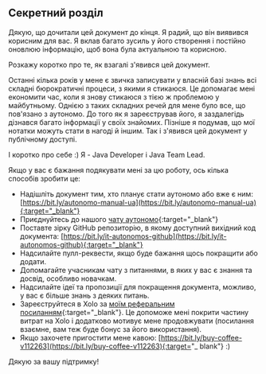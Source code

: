 ## Секретний розділ

Дякую, що дочитали цей документ до кінця. Я радий, що він виявився корисним для вас. Я вклав багато зусиль у його
створення і постійно оновлюю інформацію, щоб вона була актуальною та корисною.

Розкажу коротко про те, як взагалі з'явився цей документ.

Останні кілька років у мене є звичка записувати у власній базі знань всі складні бюрократичні процеси, з якими я
стикаюся. Це допомагає мені економити час, коли я знову стикаюся з тією ж проблемою у майбутньому. Однією з таких
складних речей для мене було все, що пов'язано з аутономо. До того як я зареєстрував його, я заздалегідь дізнався багато
інформації у своїх знайомих. Пізніше я подумав, що мої нотатки можуть стати в нагоді й іншим. Так і з'явився цей
документ у публічному доступі.

І коротко про себе :) Я - Java Developer і Java Team Lead.

Якщо у вас є бажання подякувати мені за цю роботу, ось кілька способів зробити це:

- Надішліть документ тим, хто планує стати аутономо або вже є
  ним: [https://bit.ly/autonomo-manual-ua](https://bit.ly/autonomo-manual-ua){:target="_blank"}
- Приєднуйтесь до нашого [чату аутономо](https://bit.ly/it-autonomos-es){:target="_blank"}
- Поставте зірку GitHub репозиторію, в якому доступний вихідний код
  документа: [https://bit.ly/it-autonomos-github](https://bit.ly/it-autonomos-github){:target="_blank"}
- Надсилайте пулл-реквести, якщо буде бажання щось покращити або додати.
- Допомагайте учасникам чату з питаннями, в яких у вас є знання та досвід, особливо новачкам.
- Надсилайте ідеї та пропозиції для покращення документа, можливо, у вас є більше знань з деяких питань.
- Зареєструйтеся в Xolo за [моїм реферальним посиланням](https://bit.ly/xolosignup){:target="_blank"}. Це допоможе мені
  покрити частину витрат на Xolo і додатково мотивує мене продовжувати (посилання взаємне, вам теж буде бонус за його
  використання).
- Якщо захочете пригостити мене кавою: [https://bit.ly/buy-coffee-v112263](https://bit.ly/buy-coffee-v112263){:target="_
  blank"} :)

Дякую за вашу підтримку!
